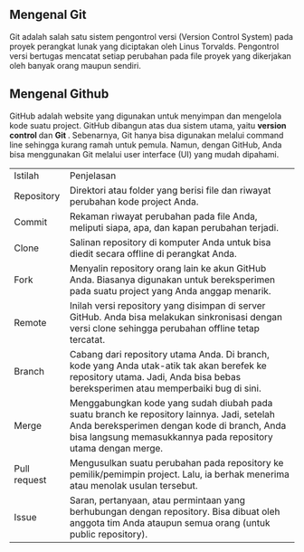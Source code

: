 <h2> Mengenal Git </h2>

Git adalah salah satu sistem pengontrol versi (Version Control System) pada proyek perangkat lunak yang diciptakan oleh Linus Torvalds. Pengontrol versi bertugas mencatat setiap perubahan pada file proyek yang dikerjakan oleh banyak orang maupun sendiri.

<h2> Mengenal Github </h2>

GitHub adalah website yang digunakan untuk menyimpan dan mengelola kode suatu project. GitHub dibangun atas dua sistem utama, yaitu <b> version control </b> dan <b> Git </b>. Sebenarnya, Git hanya bisa digunakan melalui command line sehingga kurang ramah untuk pemula. Namun, dengan GitHub, Anda bisa menggunakan Git melalui user interface (UI) yang mudah dipahami.

<table> 
    <tr>
        <td> Istilah </td>
        <td> Penjelasan </td>
    </tr>
    <tr>
        <td> Repository </td>
        <td> Direktori atau folder yang berisi file dan riwayat perubahan kode project Anda.  </td>
    </tr>
    <tr>
        <td> Commit </td>
        <td> Rekaman riwayat perubahan pada file Anda, meliputi siapa, apa, dan kapan perubahan terjadi.  </td>
    </tr>
    <tr>
        <td> Clone </td>
        <td> Salinan repository di komputer Anda untuk bisa diedit secara offline di perangkat Anda.  </td>
    </tr>
    <tr>
        <td> Fork </td>
        <td> Menyalin repository orang lain ke akun GitHub Anda. Biasanya digunakan untuk bereksperimen pada suatu project yang Anda anggap menarik.  </td>
    </tr>
    <tr>
        <td> Remote </td>
        <td> Inilah versi repository yang disimpan di server GitHub. Anda bisa melakukan sinkronisasi dengan versi clone sehingga perubahan offline tetap tercatat.  </td>
    </tr>
    <tr>
        <td> Branch </td>
        <td> Cabang dari repository utama Anda. Di branch, kode yang Anda utak-atik tak akan berefek ke repository utama. Jadi, Anda bisa bebas bereksperimen atau memperbaiki bug di sini.  </td>
    </tr>
    <tr>
        <td> Merge </td>
        <td> Menggabungkan kode yang sudah diubah pada suatu branch ke repository lainnya. Jadi, setelah Anda bereksperimen dengan kode di branch, Anda bisa langsung memasukkannya pada repository utama dengan merge.  </td>
    </tr>
    <tr>
        <td> Pull request </td>
        <td> Mengusulkan suatu perubahan pada repository ke pemilik/pemimpin project. Lalu, ia berhak menerima atau menolak usulan tersebut.  </td>
    </tr>
    <tr>
        <td> Issue </td>
        <td> Saran, pertanyaan, atau permintaan yang berhubungan dengan repository. Bisa dibuat oleh anggota tim Anda ataupun semua orang (untuk public repository).  </td>
    </tr>
</table>

